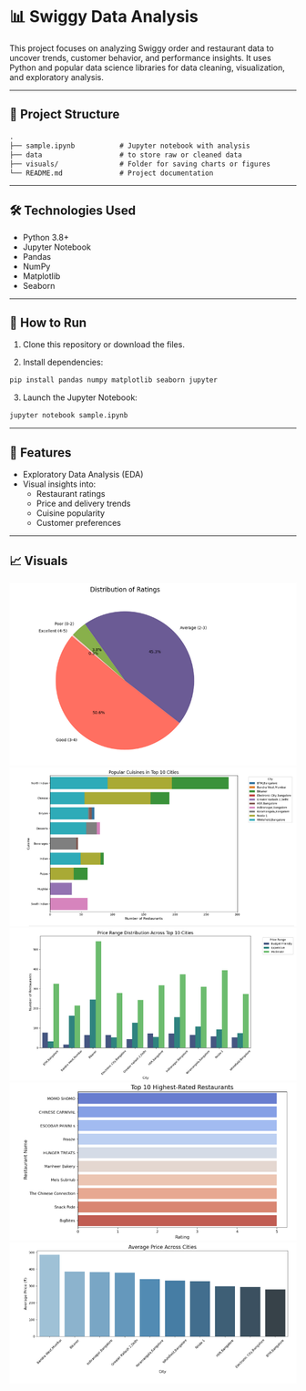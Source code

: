 # 📊 Swiggy Data Analysis

This project focuses on analyzing Swiggy order and restaurant data to uncover trends, customer behavior, and performance insights. It uses Python and popular data science libraries for data cleaning, visualization, and exploratory analysis.

---

## 📁 Project Structure

```
.
├── sample.ipynb           # Jupyter notebook with analysis
├── data                   # to store raw or cleaned data
├── visuals/               # Folder for saving charts or figures
└── README.md              # Project documentation
```

---

## 🛠️ Technologies Used

- Python 3.8+
- Jupyter Notebook
- Pandas
- NumPy
- Matplotlib
- Seaborn

---

## 🚀 How to Run

1. Clone this repository or download the files.

2. Install dependencies:

```bash
pip install pandas numpy matplotlib seaborn jupyter
```

3. Launch the Jupyter Notebook:

```bash
jupyter notebook sample.ipynb
```

---

## 📌 Features

- Exploratory Data Analysis (EDA)
- Visual insights into:
  - Restaurant ratings
  - Price and delivery trends
  - Cuisine popularity
  - Customer preferences

---

## 📈 Visuals

![Distribution of Ratings](./Distribution_of_Ratings.png)
![Popular Cuisines in Top 10 Cities](./Popular_Cuisines.png)
![Price Range ditribution across Top 10 Cities](./Price_Range_Distribution.png)
![Top 10 Highest Rated Restaurants](./Highest_Rating.png)
![Average Price Across Cities](./Average_Price.png)
